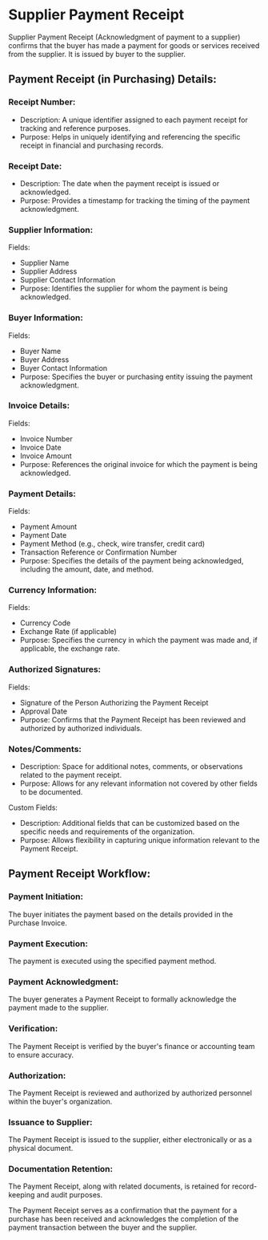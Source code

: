 # Supplier Payment Receipt

Supplier Payment Receipt (Acknowledgment of payment to a supplier) confirms that the buyer has made a payment for goods or services received from the supplier.
It is issued by buyer to the supplier.

## Payment Receipt (in Purchasing) Details:

### Receipt Number:

* Description: A unique identifier assigned to each payment receipt for tracking and reference purposes.
* Purpose: Helps in uniquely identifying and referencing the specific receipt in financial and purchasing records.

### Receipt Date:

* Description: The date when the payment receipt is issued or acknowledged.
* Purpose: Provides a timestamp for tracking the timing of the payment acknowledgment.

### Supplier Information:

Fields:

* Supplier Name
* Supplier Address
* Supplier Contact Information
* Purpose: Identifies the supplier for whom the payment is being acknowledged.

### Buyer Information:

Fields:

* Buyer Name
* Buyer Address
* Buyer Contact Information
* Purpose: Specifies the buyer or purchasing entity issuing the payment acknowledgment.

### Invoice Details:

Fields:

* Invoice Number
* Invoice Date
* Invoice Amount
* Purpose: References the original invoice for which the payment is being acknowledged.

### Payment Details:

Fields:

* Payment Amount
* Payment Date
* Payment Method (e.g., check, wire transfer, credit card)
* Transaction Reference or Confirmation Number
* Purpose: Specifies the details of the payment being acknowledged, including the amount, date, and method.

### Currency Information:

Fields:

* Currency Code
* Exchange Rate (if applicable)
* Purpose: Specifies the currency in which the payment was made and, if applicable, the exchange rate.

### Authorized Signatures:

Fields:

* Signature of the Person Authorizing the Payment Receipt
* Approval Date
* Purpose: Confirms that the Payment Receipt has been reviewed and authorized by authorized individuals.

### Notes/Comments:

* Description: Space for additional notes, comments, or observations related to the payment receipt.
* Purpose: Allows for any relevant information not covered by other fields to be documented.

Custom Fields:

* Description: Additional fields that can be customized based on the specific needs and requirements of the organization.
* Purpose: Allows flexibility in capturing unique information relevant to the Payment Receipt.

## Payment Receipt Workflow:

### Payment Initiation:

The buyer initiates the payment based on the details provided in the Purchase Invoice.

### Payment Execution:

The payment is executed using the specified payment method.

### Payment Acknowledgment:

The buyer generates a Payment Receipt to formally acknowledge the payment made to the supplier.

### Verification:

The Payment Receipt is verified by the buyer's finance or accounting team to ensure accuracy.

### Authorization:

The Payment Receipt is reviewed and authorized by authorized personnel within the buyer's organization.

### Issuance to Supplier:

The Payment Receipt is issued to the supplier, either electronically or as a physical document.

### Documentation Retention:

The Payment Receipt, along with related documents, is retained for record-keeping and audit purposes.

The Payment Receipt serves as a confirmation that the payment for a purchase has been received and acknowledges the completion of the payment transaction between the buyer and the supplier.